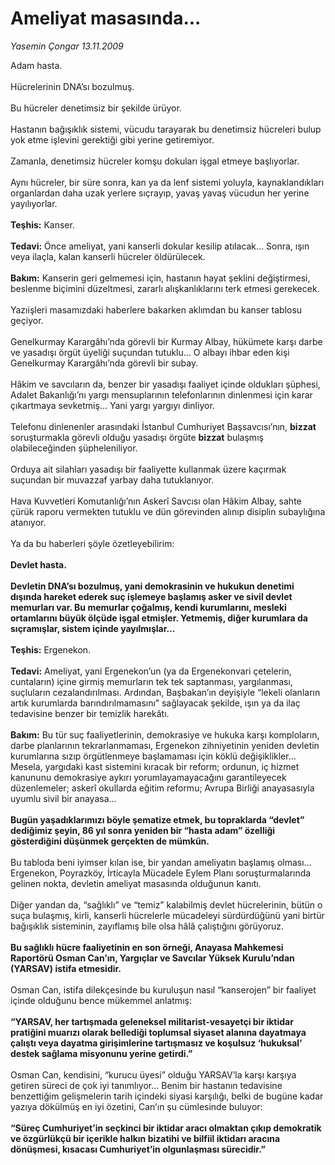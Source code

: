 # Ameliyat masasında...

*Yasemin Çongar 13.11.2009*

<div class="taraf_structure_2col_1zq">
<div class="margen_n">



 <p>Adam hasta. <br/><br/>Hücrelerinin DNA’sı bozulmuş. <br/><br/>Bu hücreler denetimsiz bir şekilde ürüyor. <br/><br/>Hastanın bağışıklık sistemi, vücudu tarayarak bu denetimsiz hücreleri bulup yok etme işlevini gerektiği gibi yerine getiremiyor. <br/><br/>Zamanla, denetimsiz hücreler komşu dokuları işgal etmeye başlıyorlar. <br/><br/>Aynı hücreler, bir süre sonra, kan ya da lenf sistemi yoluyla, kaynaklandıkları organlardan daha uzak yerlere sıçrayıp, yavaş yavaş vücudun her yerine yayılıyorlar.<b> <br/><br/>Teşhis:</b> Kanser.<b> <br/><br/>Tedavi:</b> Önce ameliyat, yani kanserli dokular kesilip atılacak... Sonra, ışın veya ilaçla, kalan kanserli hücreler öldürülecek. <b><br/><br/>Bakım:</b> Kanserin geri gelmemesi için, hastanın hayat şeklini değiştirmesi, beslenme biçimini düzeltmesi, zararlı alışkanlıklarını terk etmesi gerekecek. <br/><br/>Yazıişleri masamızdaki haberlere bakarken aklımdan bu kanser tablosu geçiyor. <br/><br/>Genelkurmay Karargâhı’nda görevli bir Kurmay Albay, hükümete karşı darbe ve yasadışı örgüt üyeliği suçundan tutuklu... O albayı ihbar eden kişi Genelkurmay Karargâhı’nda görevli bir subay. <br/><br/>Hâkim ve savcıların da, benzer bir yasadışı faaliyet içinde oldukları şüphesi, Adalet Bakanlığı’nı yargı mensuplarının telefonlarının dinlenmesi için karar çıkartmaya sevketmiş... Yani yargı yargıyı dinliyor. <br/><br/>Telefonu dinlenenler arasındaki İstanbul Cumhuriyet Başsavcısı’nın, <b>bizzat </b>soruşturmakla görevli olduğu yasadışı örgüte <b>bizzat</b> bulaşmış olabileceğinden şüpheleniliyor. <br/><br/>Orduya ait silahları yasadışı bir faaliyette kullanmak üzere kaçırmak suçundan bir muvazzaf yarbay daha tutuklanıyor. <br/><br/>Hava Kuvvetleri Komutanlığı’nın Askerî Savcısı olan Hâkim Albay, sahte çürük raporu vermekten tutuklu ve dün görevinden alınıp disiplin subaylığına atanıyor. <br/><br/>Ya da bu haberleri şöyle özetleyebilirim:<b> <br/><br/>Devlet hasta. <br/><br/>Devletin DNA’sı bozulmuş, yani demokrasinin ve hukukun denetimi dışında hareket ederek suç işlemeye başlamış asker ve sivil devlet memurları var. Bu memurlar çoğalmış, kendi kurumlarını, mesleki ortamlarını büyük ölçüde işgal etmişler. Yetmemiş, diğer kurumlara da sıçramışlar, sistem içinde yayılmışlar... <br/><br/>Teşhis:</b> Ergenekon.<b> <br/><br/>Tedavi:</b> Ameliyat, yani Ergenekon’un (ya da Ergenekonvari çetelerin, cuntaların) içine girmiş memurların tek tek saptanması, yargılanması, suçluların cezalandırılması. Ardından, Başbakan’ın deyişiyle “lekeli olanların artık kurumlarda barındırılmamasını” sağlayacak şekilde, ışın ya da ilaç tedavisine benzer bir temizlik harekâtı. <b><br/><br/>Bakım:</b> Bu tür suç faaliyetlerinin, demokrasiye ve hukuka karşı komploların, darbe planlarının tekrarlanmaması, Ergenekon zihniyetinin yeniden devletin kurumlarına sızıp örgütlenmeye başlamaması için köklü değişiklikler... Mesela, yargıdaki kast sistemini kıracak bir reform; ordunun, iç hizmet kanununu demokrasiye aykırı yorumlayamayacağını garantileyecek düzenlemeler; askerî okullarda eğitim reformu; Avrupa Birliği anayasasıyla uyumlu sivil bir anayasa...<b> <br/><br/>Bugün yaşadıklarımızı böyle şematize etmek, bu topraklarda “devlet” dediğimiz şeyin, 86 yıl sonra yeniden bir “hasta adam” özelliği gösterdiğini düşünmek gerçekten de mümkün.</b> <br/><br/>Bu tabloda beni iyimser kılan ise, bir yandan ameliyatın başlamış olması... Ergenekon, Poyrazköy, İrticayla Mücadele Eylem Planı soruşturmalarında gelinen nokta, devletin ameliyat masasında olduğunun kanıtı. <br/><br/>Diğer yandan da, “sağlıklı” ve “temiz” kalabilmiş devlet hücrelerinin, bütün o suça bulaşmış, kirli, kanserli hücrelerle mücadeleyi sürdürdüğünü yani birtür bağışıklık sisteminin, zayıflamış bile olsa hâlâ çalıştığını görüyoruz.<b> <br/><br/>Bu sağlıklı hücre faaliyetinin en son örneği, Anayasa Mahkemesi Raportörü Osman Can’ın, Yargıçlar ve Savcılar Yüksek Kurulu’ndan (YARSAV) istifa etmesidir.</b> <br/><br/>Osman Can, istifa dilekçesinde bu kuruluşun nasıl “kanserojen” bir faaliyet içinde olduğunu bence mükemmel anlatmış:<b> <br/><br/>“YARSAV, her tartışmada geleneksel militarist-vesayetçi bir iktidar pratiğini muarızı olarak bellediği toplumsal siyaset alanına dayatmaya çalıştı veya dayatma girişimlerine tartışmasız ve koşulsuz ‘hukuksal’ destek sağlama misyonunu yerine getirdi.”</b> <br/><br/>Osman Can, kendisini, “kurucu üyesi” olduğu YARSAV’la karşı karşıya getiren süreci de çok iyi tanımlıyor... Benim bir hastanın tedavisine benzettiğim gelişmelerin tarih içindeki siyasi karşılığı, belki de bugüne kadar yazıya dökülmüş en iyi özetini, Can’ın şu cümlesinde buluyor:<b> <br/><br/>“Süreç Cumhuriyet’in seçkinci bir iktidar aracı olmaktan çıkıp demokratik ve özgürlükçü bir içerikle halkın bizatihi ve bilfiil iktidarı aracına dönüşmesi, kısacası Cumhuriyet’in olgunlaşması sürecidir.”</b></p>
<br/>
<br/>
<br/>



<br/>


<div id="taraf_not">
</div>

</div>


</div>
